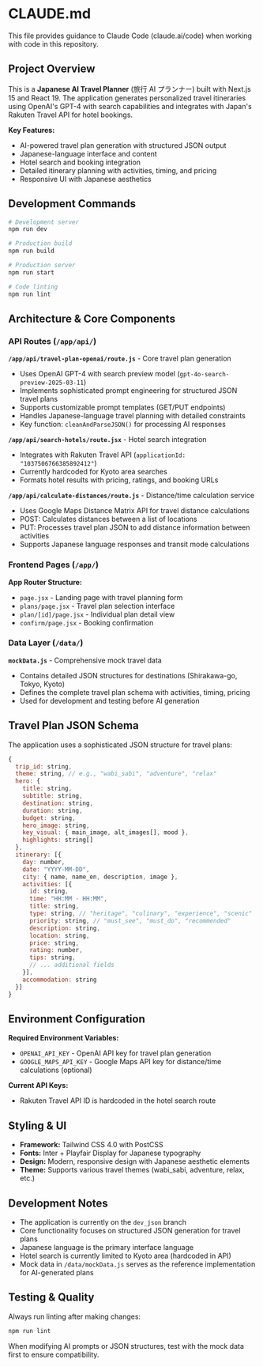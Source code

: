 # CLAUDE.md

This file provides guidance to Claude Code (claude.ai/code) when working with code in this repository.

## Project Overview

This is a **Japanese AI Travel Planner** (旅行 AI プランナー) built with Next.js 15 and React 19. The application generates personalized travel itineraries using OpenAI's GPT-4 with search capabilities and integrates with Japan's Rakuten Travel API for hotel bookings.

**Key Features:**
- AI-powered travel plan generation with structured JSON output
- Japanese-language interface and content
- Hotel search and booking integration
- Detailed itinerary planning with activities, timing, and pricing
- Responsive UI with Japanese aesthetics

## Development Commands

```bash
# Development server
npm run dev

# Production build
npm run build

# Production server  
npm run start

# Code linting
npm run lint
```

## Architecture & Core Components

### API Routes (`/app/api/`)

**`/app/api/travel-plan-openai/route.js`** - Core travel plan generation
- Uses OpenAI GPT-4 with search preview model (`gpt-4o-search-preview-2025-03-11`)
- Implements sophisticated prompt engineering for structured JSON travel plans
- Supports customizable prompt templates (GET/PUT endpoints)
- Handles Japanese-language travel planning with detailed constraints
- Key function: `cleanAndParseJSON()` for processing AI responses

**`/app/api/search-hotels/route.jsx`** - Hotel search integration
- Integrates with Rakuten Travel API (`applicationId: "1037506766385892412"`)
- Currently hardcoded for Kyoto area searches
- Formats hotel results with pricing, ratings, and booking URLs

**`/app/api/calculate-distances/route.js`** - Distance/time calculation service
- Uses Google Maps Distance Matrix API for travel distance calculations
- POST: Calculates distances between a list of locations
- PUT: Processes travel plan JSON to add distance information between activities
- Supports Japanese language responses and transit mode calculations

### Frontend Pages (`/app/`)

**App Router Structure:**
- `page.jsx` - Landing page with travel planning form
- `plans/page.jsx` - Travel plan selection interface  
- `plan/[id]/page.jsx` - Individual plan detail view
- `confirm/page.jsx` - Booking confirmation

### Data Layer (`/data/`)

**`mockData.js`** - Comprehensive mock travel data
- Contains detailed JSON structures for destinations (Shirakawa-go, Tokyo, Kyoto)
- Defines the complete travel plan schema with activities, timing, pricing
- Used for development and testing before AI generation

## Travel Plan JSON Schema

The application uses a sophisticated JSON structure for travel plans:

```javascript
{
  trip_id: string,
  theme: string, // e.g., "wabi_sabi", "adventure", "relax"
  hero: {
    title: string,
    subtitle: string,
    destination: string,
    duration: string,
    budget: string,
    hero_image: string,
    key_visual: { main_image, alt_images[], mood },
    highlights: string[]
  },
  itinerary: [{
    day: number,
    date: "YYYY-MM-DD",
    city: { name, name_en, description, image },
    activities: [{
      id: string,
      time: "HH:MM - HH:MM",
      title: string,
      type: string, // "heritage", "culinary", "experience", "scenic"
      priority: string, // "must_see", "must_do", "recommended"
      description: string,
      location: string,
      price: string,
      rating: number,
      tips: string,
      // ... additional fields
    }],
    accommodation: string
  }]
}
```

## Environment Configuration

**Required Environment Variables:**
- `OPENAI_API_KEY` - OpenAI API key for travel plan generation
- `GOOGLE_MAPS_API_KEY` - Google Maps API key for distance/time calculations (optional)

**Current API Keys:**
- Rakuten Travel API ID is hardcoded in the hotel search route

## Styling & UI

- **Framework:** Tailwind CSS 4.0 with PostCSS
- **Fonts:** Inter + Playfair Display for Japanese typography
- **Design:** Modern, responsive design with Japanese aesthetic elements
- **Theme:** Supports various travel themes (wabi_sabi, adventure, relax, etc.)

## Development Notes

- The application is currently on the `dev_json` branch
- Core functionality focuses on structured JSON generation for travel plans
- Japanese language is the primary interface language
- Hotel search is currently limited to Kyoto area (hardcoded in API)
- Mock data in `/data/mockData.js` serves as the reference implementation for AI-generated plans

## Testing & Quality

Always run linting after making changes:
```bash
npm run lint
```

When modifying AI prompts or JSON structures, test with the mock data first to ensure compatibility.